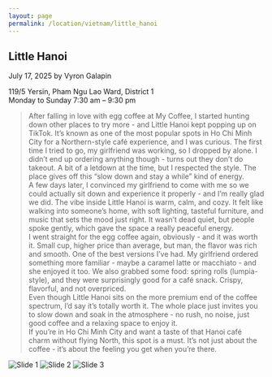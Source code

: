```yaml
---
layout: page
permalink: /location/vietnam/little_hanoi
---
```


<div id="Location" style="display:none;" class="Vietnam"></div>
<div class="container">     
  <article class="blog-post">
    <h2 class="display-5 link-body-emphasis mb-1">Little Hanoi</h2>
    <p class="blog-post-meta">
      July 17, 2025 by <!-- <a href="#"> --> Vyron Galapin <!--</a>-->
      <div class="business-info">
        <div class="info-item">
            <i class="fas fa-map-marker-alt"></i>
            <span>119/5 Yersin, Pham Ngu Lao Ward, District 1</span>
        </div>
        <div class="info-item">
            <i class="far fa-clock"></i>
            <span>Monday to Sunday 7:30 am – 9:30 pm </span>
        </div>
        <!-- <div class="info-item">
            <i class="fab fa-facebook"></i>
            <a href="" target="_blank">Facebook</a>
        </div>
        <div class="info-item">
            <i class="fab  fa-instagram"></i>
            <a href="" target="_blank">Instagram</a>
        </div> -->
      </div>
    </p>
    <div class="row"> 
      <div class="col-md-9"> 
        <blockquote class="blockquote">
          <p>
            After falling in love with egg coffee at My Coffee, I started hunting down other places to try more - and Little Hanoi kept popping up on TikTok. It’s known as one of the most popular spots in Ho Chi Minh City for a Northern-style café experience, and I was curious. The first time I tried to go, my girlfriend was working, so I dropped by alone. I didn’t end up ordering anything though - turns out they don’t do takeout. A bit of a letdown at the time, but I respected the style. The place gives off this “slow down and stay a while” kind of energy.
            <br />
            A few days later, I convinced my girlfriend to come with me so we could actually sit down and experience it properly - and I’m really glad we did. The vibe inside Little Hanoi is warm, calm, and cozy. It felt like walking into someone’s home, with soft lighting, tasteful furniture, and music that sets the mood just right. It wasn’t dead quiet, but people spoke gently, which gave the space a really peaceful energy.
            <br />
            I went straight for the egg coffee again, obviously - and it was worth it. Small cup, higher price than average, but man, the flavor was rich and smooth. One of the best versions I’ve had. My girlfriend ordered something more familiar - maybe a caramel latte or macchiato - and she enjoyed it too. We also grabbed some food: spring rolls (lumpia-style), and they were surprisingly good for a café snack. Crispy, flavorful, and not overpriced.
            <br />
            Even though Little Hanoi sits on the more premium end of the coffee spectrum, I’d say it’s totally worth it. The whole place just invites you to slow down and soak in the atmosphere - no rush, no noise, just good coffee and a relaxing space to enjoy it.
            <br />
            If you’re in Ho Chi Minh City and want a taste of that Hanoi café charm without flying North, this spot is a must. It’s not just about the coffee - it’s about the feeling you get when you’re there.
          </p>
        </blockquote>
      </div>     
      <div class="col-md-3">
        <div class="slideshow-container">
            <div class="slides">
                <img src="{{ site.baseurl }}/assets/images/vietnam/Little Hanoi 1.JPEG" alt="Slide 1">
                <img src="{{ site.baseurl }}/assets/images/vietnam/Little Hanoi 2.JPEG" alt="Slide 2">
                <img src="{{ site.baseurl }}/assets/images/vietnam/Little Hanoi 3.JPG" alt="Slide 3">
            </div>
        </div>
      </div>
    </div>
    <!-- <div>
      <a href="https://maps.app.goo.gl/3AFLywg59a6m7VxH7" target="_blank">
        <div id="map-tile">
            <iframe src="https://www.google.com/maps/embed?pb=!1m18!1m12!1m3!1d31498.381159977675!2d123.28803007635597!3d9.306872929322981!2m3!1f0!2f0!3f0!3m2!1i1024!2i768!4f13.1!3m3!1m2!1s0x33ab6f6b71cb06e9%3A0xbffa3a21edd25020!2sKapeng%20Lokal%20Dgt!5e0!3m2!1sen!2sph!4v1740294951341!5m2!1sen!2sph" width="600" height="450" style="border:0;" allowfullscreen="" loading="lazy" referrerpolicy="no-referrer-when-downgrade"></iframe>
        </div>
        </a>
    </div> -->
  </article>
  <script src="{{ site.baseurl }}/assets/js/slideshow.js">
</div>
